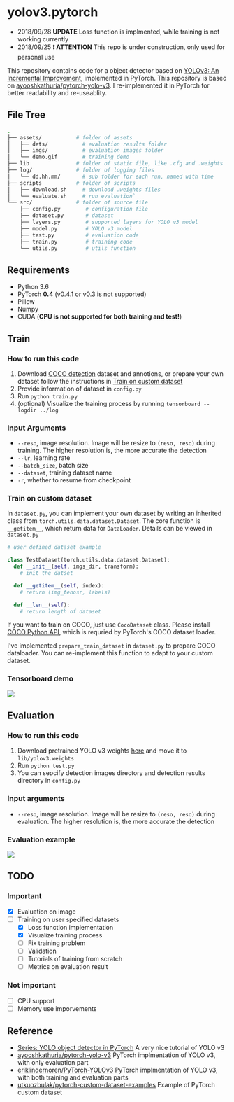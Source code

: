 # yolov3.pytorch

* 2018/09/28 **UPDATE** Loss function is implmented, while training is not working currently  
* 2018/09/25 **❗ ATTENTION** This repo is under construction, only used for personal use  

This repository contains code for a object detector based on [YOLOv3: An Incremental Improvement](https://pjreddie.com/media/files/papers/YOLOv3.pdf), implemented in PyTorch. This repository is based on [ayooshkathuria/pytorch-yolo-v3](https://github.com/ayooshkathuria/pytorch-yolo-v3). I re-implemented it in PyTorch for better readability and re-useablity.

## File Tree

```bash
.
├── assets/           # folder of assets
│   ├── dets/           # evaluation results folder
│   ├── imgs/           # evaluation images folder
│   └── demo.gif        # training demo
├── lib               # folder of static file, like .cfg and .weights
├── log/              # folder of logging files
│   └── dd.hh.mm/       # sub folder for each run, named with time
├── scripts           # folder of scripts
│   ├── download.sh     # download .weights files
│   └── evaluate.sh     # run evaluation`
└── src/              # folder of source file
    ├── config.py        # configuration file
    ├── dataset.py       # dataset
    ├── layers.py        # supported layers for YOLO v3 model
    ├── model.py         # YOLO v3 model
    ├── test.py          # evaluation code
    ├── train.py         # training code
    └── utils.py         # utils function
```

## Requirements

* Python 3.6
* PyTorch **0.4** (v0.4.1 or v0.3 is not supported)
* Pillow
* Numpy
* CUDA (**CPU is not supported for both training and test!**)

## Train

### How to run this code

1. Download [COCO detection](http://cocodataset.org/#download) dataset and annotions, or prepare your own dataset follow the instructions in [Train on custom dataset](https://github.com/ECer23/yolov3.pytorch#train-on-custom-dataset)
2. Provide information of dataset in `config.py`
3. Run `python train.py`
4. (optional) Visualize the training process by running `tensorboard --logdir ../log`

### Input Arguments

* `--reso`, image resolution. Image will be resize to `(reso, reso)` during training. The higher resolution is, the more accurate the detection
* `--lr`, learning rate
* `--batch_size`, batch size
* `--dataset`, training dataset name
* `-r`, whether to resume from checkpoint

### Train on custom dataset

In `dataset.py`, you can implement your own dataset by writing an inherited class from `torch.utils.data.dataset.Dataset`. The core function is `__getitem__`, which return data for `DataLoader`. Details can be viewed in `dataset.py`

```python
# user defined dataset example

class TestDataset(torch.utils.data.dataset.Dataset):
  def __init__(self, imgs_dir, transform):
    # init the datset

  def __getitem__(self, index):
    # return (img_tenosr, labels)

  def __len__(self):
    # return length of dataset
```

If you want to train on COCO, just use `CocoDataset` class. Please install [COCO Python API](https://github.com/cocodataset/cocoapi), which is requried by PyTorch's COCO dataset loader.

I've implemented `prepare_train_dataset` in `dataset.py` to prepare COCO dataloader. You can re-implement this function to adapt to your custom dataset.

### Tensorboard demo

![](https://raw.githubusercontent.com/ECer23/yolov3.pytorch/master/assets/training_demo.gif)

## Evaluation

### How to run this code

1. Download pretrained YOLO v3 weights [here](https://pjreddie.com/media/files/yolov3.weights) and move it to `lib/yolov3.weights`
2. Run `python test.py`
3. You can sepcify detection images directory and detection results directory in `config.py`

### Input arguments

* `--reso`, image resolution. Image will be resize to `(reso, reso)` during evaluation. The higher resolution is, the more accurate the detection

### Evaluation example

![](https://raw.githubusercontent.com/ECer23/yolov3.pytorch/master/assets/dets/dog.jpg)

## TODO

### Important

- [x] Evaluation on image
- [ ] Training on user specified datasets
  - [x] Loss function implementation
  - [x] Visualize training process
  - [ ] Fix training problem
  - [ ] Validation
  - [ ] Tutorials of training from scratch
  - [ ] Metrics on evaluation result

### Not important

- [ ] CPU support
- [ ] Memory use imporvements

## Reference

* [Series: YOLO object detector in PyTorch](https://blog.paperspace.com/tag/series-yolo/) A very nice tutorial of YOLO v3
* [ayooshkathuria/pytorch-yolo-v3](https://github.com/ayooshkathuria/pytorch-yolo-v3) PyTorch implmentation of YOLO v3, with only evaluation part
* [eriklindernoren/PyTorch-YOLOv3](https://github.com/eriklindernoren/PyTorch-YOLOv3) PyTorch implmentation of YOLO v3, with both training and evaluation parts
* [utkuozbulak/pytorch-custom-dataset-examples](https://github.com/utkuozbulak/pytorch-custom-dataset-examples) Example of PyTorch custom dataset

